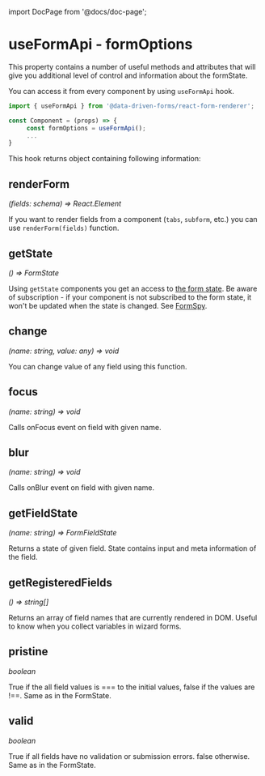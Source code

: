 import DocPage from '@docs/doc-page';

<DocPage>

# useFormApi - formOptions

This property contains a number of useful methods and attributes that will give you additional level of control
and information about the formState.

You can access it from every component by using `useFormApi` hook.

```jsx
import { useFormApi } from '@data-driven-forms/react-form-renderer';

const Component = (props) => {
     const formOptions = useFormApi();
     ...
}
```

This hook returns object containing following information:

## renderForm

*(fields: schema) => React.Element*

If you want to render fields from a component (`tabs`, `subform`, etc.) you can use `renderForm(fields)` function.

## getState

*() => FormState*

Using `getState` components you get an access to [the form state](https://final-form.org/docs/final-form/types/FormState). Be aware of subscription - if your component is not subscribed to the form state, it won't be updated when the state is changed. See [FormSpy](/components/form-spy).

## change

*(name: string, value: any) => void*

You can change value of any field using this function.

## focus

*(name: string) => void*

Calls onFocus event on field with given name.

## blur

*(name: string) => void*

Calls onBlur event on field with given name.

## getFieldState

*(name: string) => FormFieldState*

Returns a state of given field. State contains input and meta information of the field.

## getRegisteredFields

*() => string[]*

Returns an array of field names that are currently rendered in DOM. Useful to know when you collect variables in wizard forms.

## pristine

*boolean*

True if the all field values is === to the initial values, false if the values are !==. Same as in the FormState.

## valid

*boolean*

True if all fields have no validation or submission errors. false otherwise. Same as in the FormState.

</DocPage>
